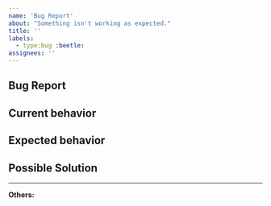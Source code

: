 ```yaml
---
name: 'Bug Report'
about: "Something isn't working as expected."
title: ''
labels:
  - type:bug :beetle:
assignees: ''
---
```


## Bug Report

## Current behavior

<!-- Describe how the issue manifests. -->

## Expected behavior

<!-- A clear and concise description of what you expected to happen (or code). -->

## Possible Solution

<!--- Only if you have suggestions on a fix for the bug -->

---

**Others:**

<!-- Anything else relevant?  Operating system version, IDE, package manager, ... -->
